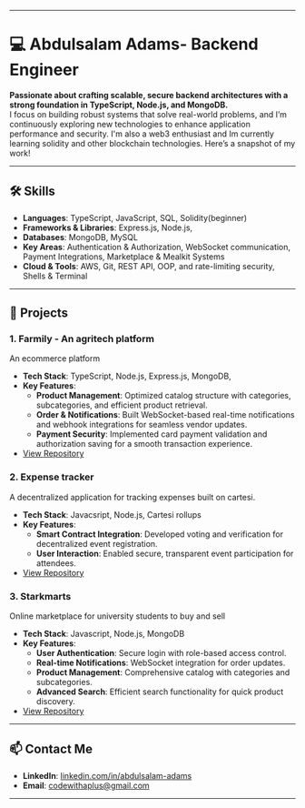 
---

# 💻 Abdulsalam Adams- Backend Engineer

**Passionate about crafting scalable, secure backend architectures with a strong foundation in TypeScript, Node.js, and MongoDB.**  
I focus on building robust systems that solve real-world problems, and I’m continuously exploring new technologies to enhance application performance and security. I'm also a web3 enthusiast and Im currently learning solidity and other blockchain technologies. Here’s a snapshot of my work!

---

## 🛠️ Skills

- **Languages**: TypeScript, JavaScript, SQL, Solidity(beginner)
- **Frameworks & Libraries**: Express.js, Node.js,
- **Databases**: MongoDB, MySQL
- **Key Areas**: Authentication & Authorization, WebSocket communication, Payment Integrations, Marketplace & Mealkit Systems
- **Cloud & Tools**: AWS, Git, REST API, OOP, and rate-limiting security, Shells & Terminal

---

## 📂 Projects

### 1. **Farmily - An agritech platform**
   An ecommerce platform 

   - **Tech Stack**: TypeScript, Node.js, Express.js, MongoDB, 
   - **Key Features**:
      - **Product Management**: Optimized catalog structure with categories, subcategories, and efficient product retrieval.
      - **Order & Notifications**: Built WebSocket-based real-time notifications and webhook integrations for seamless vendor updates.
      - **Payment Security**: Implemented card payment validation and authorization saving for a smooth transaction experience.
   - [View Repository](https://github.com/innov8-devs/farmily-backend-v2)

### 2. **Expense tracker**
   A decentralized application for tracking expenses built on cartesi.

   - **Tech Stack**: Javacsript, Node.js, Cartesi rollups
   - **Key Features**:
      - **Smart Contract Integration**: Developed voting and verification for decentralized event registration.
      - **User Interaction**: Enabled secure, transparent event participation for attendees.
   - [View Repository](https://github.com/0xaplus/expense_tracker)

### 3. **Starkmarts**
   Online marketplace for university students to buy and sell

   - **Tech Stack**: Javascript, Node.js, MongoDB
   - **Key Features**:
      - **User Authentication**: Secure login with role-based access control.
      - **Real-time Notifications**: WebSocket integration for order updates.
      - **Product Management**: Comprehensive catalog with categories and subcategories.
      - **Advanced Search**: Efficient search functionality for quick product discovery.
   - [View Repository](https://github.com/stackchow/starkmarts-backend)

---

## 📫 Contact Me
- **LinkedIn**: [linkedin.com/in/abdulsalam-adams](https://www.linkedin.com/in/abdulsalam-adams-580323262)
- **Email**: [codewithaplus@gmail.com](mailto:codewithaplus@gmail.com)

---

